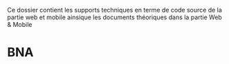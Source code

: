 Ce dossier contient les supports techniques en terme de code source de la partie web et mobile ainsique les documents théoriques dans la partie Web & Mobile
# BNA
